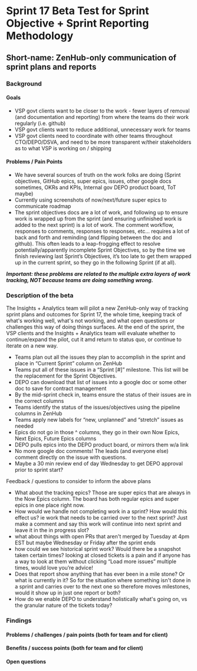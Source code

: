 # Sprint 17 Beta Test for Sprint Objective + Sprint Reporting Methodology
## Short-name: ZenHub-only communication of sprint plans and reports

### Background

#### Goals
- VSP govt clients want to be closer to the work - fewer layers of removal (and documentation and reporting) from where the teams do their work regularly (i.e. github)
- VSP govt clients want to reduce additional, unnecessary work for teams
- VSP govt clients need to coordinate with other teams throughout CTO/DEPO/DSVA, and need to be more transparent w/their stakeholders as to what VSP is working on / shipping

#### Problems / Pain Points
- We have several sources of truth on the work folks are doing (Sprint objectives, GitHub epics, super epics, issues, other google docs sometimes, OKRs and KPIs, Internal gov DEPO product board, ToT maybe)
- Currently using screenshots of now/next/future super epics to communicate roadmap
- The sprint objectives docs are a lot of work, and following up to ensure work is wrapped up from the sprint (and ensuring unfinished work is added to the next sprint) is a lot of work. The comment workflow, responses to comments, responses to responses, etc… requires a lot of back and forth and reminding (and flipping between the doc and github). This often leads to a leap-frogging effect to resolve potentially/apparently incomplete Sprint Objectives, so by the time we finish reviewing last Sprint’s Objectives, it’s too late to get them wrapped up in the current sprint, so they go in the following Sprint (if at all).

_**Important: these problems are related to the multiple extra layers of work tracking, NOT because teams are doing something wrong.**_

### Description of the beta
The Insights + Analytics team will pilot a new ZenHub-only way of tracking sprint plans and outcomes for Sprint 17, the whole time, keeping track of what's working well, what's not working, and what open questions or challenges this way of doing things surfaces. At the end of the sprint, the VSP clients and the Insights + Analytics team will evaluate whether to continue/expand the pilot, cut it amd return to status quo, or continue to iterate on a new way.

- Teams plan out all the issues they plan to accomplish in the sprint and place in “Current Sprint” column on ZenHub
- Teams put all of these issues in a “Sprint [#]” milestone. This list will be the replacement for the Sprint Objectives.
- DEPO can download that list of issues into a google doc or some other doc to save for contract management
- By the mid-sprint check in, teams ensure the status of their issues are in the correct columns
- Teams identify the status of the issues/objectives using the pipeline columns in ZenHub
- Teams apply new labels for “new, unplanned” and “stretch” issues as needed
- Epics do not go in those ^ columns, they go in their own Now Epics, Next Epics, Future Epics columns
- DEPO pulls epics into the DEPO product board, or mirrors them w/a link
- No more google doc comments! The leads (and everyone else) comment directly on the issue with questions.
- Maybe a 30 min review end of day Wednesday to get DEPO approval prior to sprint start?

Feedback / questions to consider to inform the above plans
- What about the tracking epics?  Those are super epics that are always in the Now Epics column. The board has both regular epics and super epics in one place right now.
- How would we handle not completing work in a sprint? How would this effect us? ie work that needs to be carried over to the next sprint? Just make a comment and say this work will continue into next sprint and leave it in the in progress slot?
- what about things with open PRs that aren't merged by Tuesday at 4pm EST but maybe Wednesday or Friday after the sprint ends
- how could we see historical sprint work?  Would there be a snapshot taken certain times? looking at closed tickets is a pain and if anyone has a way to look at them without clicking “Load more issues” multiple times, would love you’re advice!
- Does that report show anything that has ever been in a mile stone? Or what is currently in it? So for the situation where something isn't done in a sprint and carries over to the next one so therefore moves milestones, would it show up in just one report or both?
- How do we enable DEPO to understand holistically what's going on, vs the granular nature of the tickets today?

### Findings
#### Problems / challenges / pain points (both for team and for client)
#### Benefits / success points (both for team and for client)
#### Open questions
